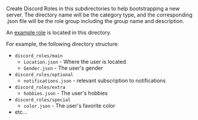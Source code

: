 Create Discord Roles in this subdirectories to help bootstrapping a new server. The directory name will be the category type, and the corresponding .json file will be the role group including the group name and description.

An [example role](roles.json.example) is located in this directory.

For example, the following directory structure:

- `discord_roles/main`
  - `Location.json` - Where the user is located
  - `Gender.json` - The user's gender
- `discord_roles/optional`
  - `notifications.json` - relevant subscription to notifications
- `discord_roles/extra`
  - `hobbies.json` - The user's hobbies
- `discord_roles/special`
  - `color.json` - The user's favorite color
- etc...
